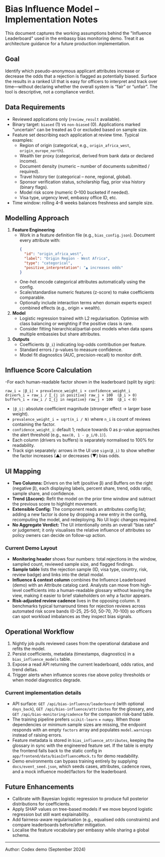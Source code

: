 # Bias Influence Model – Implementation Notes

This document captures the working assumptions behind the "Influence Leaderboard" used in the embassy bias monitoring demo. Treat it as architecture guidance for a future production implementation.

## Goal
Identify which pseudo-anonymous applicant attributes increase or decrease the odds that a rejection is flagged as potentially biased. Surface the results in a ranked UI that is easy for officers to interpret and track over time—without declaring whether the overall system is “fair” or “unfair”. The tool is descriptive, not a compliance verdict.

## Data Requirements
- Reviewed applications only (`review_result` available).
- Binary target: `biased` (1) vs `non-biased` (0). Applications marked "uncertain" can be treated as 0 or excluded based on sample size.
- Feature set describing each application at review time. Typical examples:
  - Region of origin (categorical, e.g., `origin_africa_west`, `origin_europe_north`).
  - Wealth tier proxy (categorical, derived from bank data or declared income).
  - Document density (numeric – number of documents submitted / required).
  - Travel history tier (categorical – none, regional, global).
  - Sponsor verification status, scholarship flag, prior visa history (binary flags).
  - Model risk score (numeric 0–100 bucketed if needed).
  - Visa type, urgency level, embassy office ID, etc.
- Time window: rolling 4–8 weeks balances freshness and sample size.

## Modelling Approach
1. **Feature Engineering**
   - Work in a feature definition file (e.g., `bias_config.json`). Document every attribute with:
     ```json
     {
       "id": "origin_africa_west",
       "label": "Origin Region · West Africa",
       "type": "categorical",
       "positive_interpretation": "▲ increases odds" 
     }
     ```
   - One-hot encode categorical attributes automatically using the config.
   - Scale/standardise numeric features (z-score) to make coefficients comparable.
   - Optionally include interaction terms when domain experts expect combined effects (e.g., origin × wealth).
2. **Model**
   - Logistic regression trained with L2 regularisation. Optimise with class balancing or weighting if the positive class is rare.
   - Consider fitting hierarchical/partial-pool models when data spans multiple embassies but share attributes.
3. **Outputs**
   - Coefficients (`β_i`) indicating log-odds contribution per feature.
   - Standard errors / p-values to measure confidence.
   - Model fit diagnostics (AUC, precision-recall) to monitor drift.

## Influence Score Calculation
-For each human-readable factor shown in the leaderboard (split by sign):
```
raw_i = |β_i| × prevalence_weight_i × confidence_weight_i
driver%_i = raw_i / Σ_{j in positive} raw_j × 100  (β_i > 0)
buffer%_i = raw_i / Σ_{j in negative} raw_j × 100  (β_i < 0)
```
- `|β_i|`: absolute coefficient magnitude (stronger effect → larger base weight).
- `prevalence_weight_i = sqrt(n_i / N)` where `n_i` is count of reviews containing the factor.
- `confidence_weight_i`: default 1; reduce towards 0 as p-value approaches the alert threshold (e.g., `max(0, 1 - p_i/0.1)`).
- Each column (drivers vs buffers) is separately normalised to 100% for readability.
- Track sign separately: arrows in the UI use `sign(β_i)` to show whether the factor increases (▲) or decreases (▼) bias odds.

## UI Mapping
- **Two Columns:** Drivers on the left (positive β) and Buffers on the right (negative β), each displaying labels, percent share, trend, odds ratio, sample share, and confidence.
- **Trend (Δscore):** Refit the model on the prior time window and subtract the previous score to highlight movement.
- **Extensible Config:** The component reads an attributes config list; adding a new factor is done by dropping a new entry in the config, recomputing the model, and redeploying. No UI logic changes required.
- **No Aggregate Verdict:** The UI intentionally omits an overall “bias rate” or judgement; it only visualises the relative influence of attributes so policy owners can decide on follow-up action.

### Current Demo Layout
- **Monitoring header** shows four numbers: total rejections in the window, sampled count, reviewed sample size, and flagged findings.
- **Sample table** lists the rejection sample (ID, visa type, country, risk, review badge) and links into the detail modal.
- **Influence & context column** combines the Influence Leaderboard (demo) with an Attribute catalog card. Analysts can move from high-level coefficients into a human-readable glossary without leaving the view, making it easier to brief stakeholders on why a factor appears.
- **Risk-adjusted review cadence** lives in the opposing column. It benchmarks typical turnaround times for rejection reviews across automated risk score bands (0-25, 25-50, 50-70, 70-100) so officers can spot workload imbalances as they inspect bias signals.

## Operational Workflow
1. Nightly job pulls reviewed cases from the operational database and refits the model.
2. Persist coefficients, metadata (timestamps, diagnostics) in a `bias_influence_models` table.
3. Expose a read API returning the current leaderboard, odds ratios, and trend deltas.
4. Trigger alerts when influence scores rise above policy thresholds or when model diagnostics degrade.

### Current implementation details
- API surface: `GET /api/bias-influence/leaderboard` (with optional `days_back`), `GET /api/bias-influence/attributes` for the glossary, and `GET /api/bias-monitoring/cadence` for the companion risk-band table.
- The training pipeline prefers `scikit-learn` + `numpy`. When those dependencies or minimum sample sizes are missing, the endpoint responds with an empty `factors` array and populates `model.warnings` instead of raising errors.
- Feature metadata is stored in `bias_influence_attributes`, keeping the glossary in sync with the engineered feature set. If the table is empty the frontend falls back to the static config in `app/frontend/data/biasInfluenceMock.ts` for demo readability.
- Demo environments can bypass training entirely by supplying `docs/event_seed.json`, which seeds cases, attributes, cadence rows, and a mock influence model/factors for the leaderboard.

## Future Enhancements
- Calibrate with Bayesian logistic regression to produce full posterior distributions for coefficients.
- Apply SHAP values on tree-based models if we move beyond logistic regression but still want explainability.
- Add fairness-aware regularisation (e.g., equalised odds constraints) and compare leaderboards before/after mitigation.
- Localise the feature vocabulary per embassy while sharing a global schema.

---
Author: Codex demo (September 2024)
